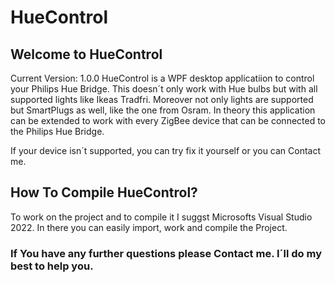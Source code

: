 # HueControl
## Welcome to HueControl

Current Version: 1.0.0
HueControl is a WPF desktop applicatiion to control your Philips Hue Bridge.
This doesn´t only work with Hue bulbs but with all supported lights like Ikeas Tradfri.
Moreover not only lights are supported but SmartPlugs as well, like the one from Osram.
In theory this application can be extended to work with every ZigBee device that can be connected to the Philips Hue Bridge.

If your device isn´t supported, you can try fix it yourself or you can Contact me.

## How To Compile HueControl?

To work on the project and to compile it I suggst Microsofts Visual Studio 2022.
In there you can easily import, work and compile the Project.

### If You have any further questions please Contact me. I´ll do my best to help you.
